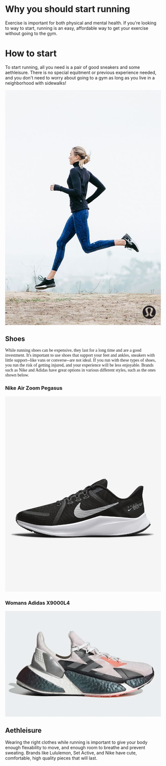 # Why you should start running
<html>
<head>
Exercise is important for both physical and mental health. If you're looking to way to start, running is an easy, affordable way to get your exercise without going to the gym.
  </head>
<body>
  <h1>How to start</h1>
<p>To start running, all you need is a pair of good sneakers and some aethleisure. There is no special equitment or previous experience needed, and you don't need to worry about going to a gym as long as you live in a neighborhood with sidewalks!</p>
  <img src="a45dc13401cc72f663cb482eb30e3bc2.jpg" alt="girl running"> <!--picture of someone running-->
  <h2>Shoes</h2>
  <p style="font-family:'times new roman'"> While running shoes can be expensive, they last for a long time and are a good investment. It's important to use shoes that support your feet and ankles, sneakers with little support--like vans or converse--are not ideal. If you run with these types of shoes, you run the risk of getting injured, and your experience will be less enjoyable.
  Brands such as Nike and Adidas have great options in various different styles, such as the ones shown below. </p>
  <h3>Nike Air Zoom Pegasus</h3>
  <img src="quest-4-mens-road-running-shoes-8k2ngj.png.jpeg">
  <h3>Womans Adidas X9000L4</h3>
  <img src="X9000LR-feature-2.png.webp">    
  <h2>Aethleisure</h2>
<p>Wearing the right clothes while running is important to give your body enough flexability to move, and enough room to breathe and prevent sweating. Brands like Lululemon, Set Active, and Nike have cute, comfortable, high quality pieces that will last. <p> 
